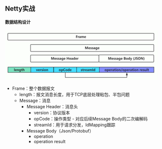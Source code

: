 ## Netty实战



#### 数据结构设计

<img src="assets/image-20220120195745360.png" alt="image-20220120195745360" style="zoom:50%;" />

- Frame：整个数据报文
  - length：报文消息长度，用于TCP底层处理粘包、半包问题
  - Message：消息
    - Message Header：消息头
      - version：协议版本
      - opCode：操作类型 - 对应后续Message Body的二次编解码
      - streamId：用于请求分发，IdMapping跟踪
    - Message Body（Json/Protobuf）
      - operation
      - operation result

